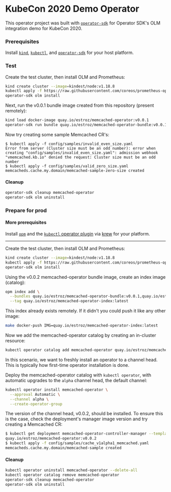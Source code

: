 # KubeCon 2020 Demo Operator

This operator project was built with [`operator-sdk`](https://sdk.operatorframework.io)
for Operator SDK's OLM integration demo for KubeCon 2020.

### Prerequisites

Install [`kind`](https://github.com/kubernetes-sigs/kind/releases), [`kubectl`](https://kubernetes.io/docs/tasks/tools/install-kubectl/),
and [`operator-sdk`](https://github.com/operator-framework/operator-sdk/releases) for your host platform.

### Test

Create the test cluster, then install OLM and Prometheus:

```sh
kind create cluster --image=kindest/node:v1.18.8
kubectl apply -f https://raw.githubusercontent.com/coreos/prometheus-operator/release-0.33/bundle.yaml
operator-sdk olm install
```

Next, run the v0.0.1 bundle image created from this repository (present remotely):

```sh
kind load docker-image quay.io/estroz/memcached-operator:v0.0.1
operator-sdk run bundle quay.io/estroz/memcached-operator-bundle:v0.0.1
```

Now try creating some sample Memcached CR's:

```console
$ kubectl apply -f config/samples/invalid_even_size.yaml
Error from server (Cluster size must be an odd number): error when creating "config/samples/invalid_even_size.yaml": admission webhook "vmemcached.kb.io" denied the request: Cluster size must be an odd number
$ kubectl apply -f config/samples/valid_zero_size.yaml
memcacheds.cache.my.domain/memcached-sample-zero-size created
```

#### Cleanup

```sh
operator-sdk cleanup memcached-operator
operator-sdk olm uninstall
```

### Prepare for prod

#### More prerequisites

Install [`opm`](https://github.com/operator-framework/operator-registry/releases/) and
the [`kubectl` operator plugin](https://github.com/operator-framework/kubectl-operator/releases)
via [krew](https://krew.sigs.k8s.io/docs/user-guide/setup/install/) for your platform.

---

Create the test cluster, then install OLM and Prometheus:

```sh
kind create cluster --image=kindest/node:v1.18.8
kubectl apply -f https://raw.githubusercontent.com/coreos/prometheus-operator/release-0.33/bundle.yaml
operator-sdk olm install
```

Using the v0.0.2 memcached-operator bundle image, create an index image (catalog):

```sh
opm index add \
  --bundles quay.io/estroz/memcached-operator-bundle:v0.0.1,quay.io/estroz/memcached-operator-bundle:v0.0.2 \
  --tag quay.io/estroz/memcached-operator-index:latest
```

This index already exists remotely. If it didn't you could push it like any other image:

```sh
make docker-push IMG=quay.io/estroz/memcached-operator-index:latest
```

Now we add the memcached-operator catalog by creating an in-cluster resource:

```sh
kubectl operator catalog add memcached-operator quay.io/estroz/memcached-operator-index:latest
```

<!--

TODO: `kubectl operator upgrade` appears to be broken for webhook-enabled operators

##### Install an arbitrary version then upgrade

We want to simulate a real cluster environment in this scenario,
so we install an older memcached-operator version and apply a Memcached CR:

```sh
kubectl operator install memcached-operator \
  --version v0.0.1 \
  --channel alpha \
  --create-operator-group
```

We confirm v0.0.1 was installed by checking the operator's deployment image,
and create a Memcached CR:

```console
$ kubectl get deployment memcached-operator-controller-manager --template '{{ range .spec.template.spec.containers }}{{ if eq .name "manager" }}{{ .image }}{{"\n"}}{{ end }}{{ end }}'
quay.io/estroz/memcached-operator:v0.0.1
$ kubectl apply -f config/samples/cache_v1alpha1_memcached.yaml
memcacheds.cache.my.domain/memcached-sample created
```

Now we upgrade to the latest version, v0.0.2:

```sh
kubectl operator upgrade memcached-operator --channel alpha
```

We confirm v0.0.2 was upgraded to by checking the operator's deployment image again,
and make sure the Memcached CR is still available:

```console
$ kubectl get deployment memcached-operator-controller-manager --template '{{ range .spec.template.spec.containers }}{{ if eq .name "manager" }}{{ .image }}{{"\n"}}{{ end }}{{ end }}'
quay.io/estroz/memcached-operator:v0.0.2
$ kubectl get memcacheds memcached-sample --template='{{ .spec.size }}{{ "\n" }}'
3
```

##### Install channel head

-->

In this scenario, we want to freshly install an operator to a channel head.
This is typically how first-time operator installation is done.

Deploy the memcached-operator catalog with `kubectl operator`,
with automatic upgrades to the `alpha` channel head, the default channel:

```sh
kubectl operator install memcached-operator \
  --approval Automatic \
  --channel alpha \
  --create-operator-group
```

The version of the channel head, v0.0.2, should be installed. To ensure this is the case,
check the deployment's manager image version and try creating a Memcached CR:

```sh
$ kubectl get deployment memcached-operator-controller-manager --template '{{ range .spec.template.spec.containers }}{{ if eq .name "manager" }}{{ .image }}{{"\n"}}{{ end }}{{ end }}'
quay.io/estroz/memcached-operator:v0.0.2
$ kubectl apply -f config/samples/cache_v1alpha1_memcached.yaml
memcacheds.cache.my.domain/memcached-sample created
```

#### Cleanup

```sh
kubectl operator uninstall memcached-operator --delete-all
kubectl operator catalog remove memcached-operator
operator-sdk cleanup memcached-operator
operator-sdk olm uninstall
```
